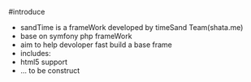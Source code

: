 #introduce
+ sandTime is a frameWork developed by timeSand Team(shata.me)
+ base on symfony php frameWork
+ aim to help devoloper fast build a base frame 
+ includes:
+ html5 support
+ ... to be construct
